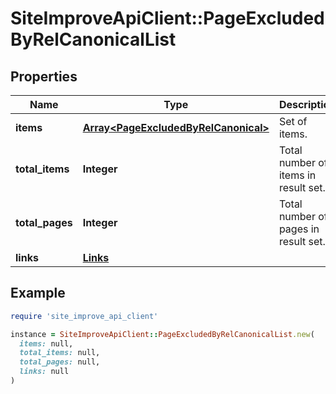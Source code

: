 # SiteImproveApiClient::PageExcludedByRelCanonicalList

## Properties

| Name | Type | Description | Notes |
| ---- | ---- | ----------- | ----- |
| **items** | [**Array&lt;PageExcludedByRelCanonical&gt;**](PageExcludedByRelCanonical.md) | Set of items. |  |
| **total_items** | **Integer** | Total number of items in result set. |  |
| **total_pages** | **Integer** | Total number of pages in result set. |  |
| **links** | [**Links**](Links.md) |  | [optional] |

## Example

```ruby
require 'site_improve_api_client'

instance = SiteImproveApiClient::PageExcludedByRelCanonicalList.new(
  items: null,
  total_items: null,
  total_pages: null,
  links: null
)
```

